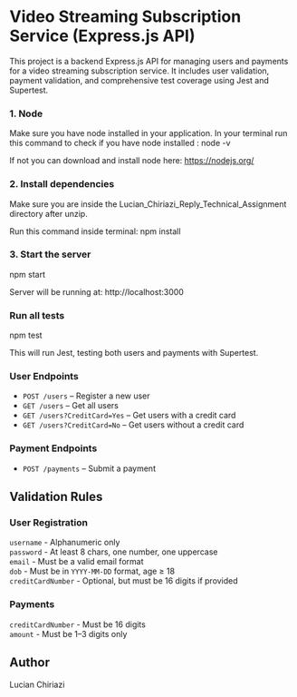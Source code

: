 # Video Streaming Subscription Service (Express.js API)

This project is a backend Express.js API for managing users and payments for a video streaming subscription service. It includes user validation, payment validation, and comprehensive test coverage using Jest and Supertest.

### 1. Node
Make sure you have node installed in your application.
In your terminal run this command to check if you have node installed : node -v

If not you can download and install node here: https://nodejs.org/

### 2. Install dependencies
Make sure you are inside the Lucian_Chiriazi_Reply_Technical_Assignment directory after unzip.

Run this command inside terminal:
npm install

### 3. Start the server
npm start

Server will be running at: http://localhost:3000

### Run all tests
npm test

This will run Jest, testing both users and payments with Supertest.

### User Endpoints
- `POST /users` – Register a new user  
- `GET /users` – Get all users  
- `GET /users?CreditCard=Yes` – Get users with a credit card  
- `GET /users?CreditCard=No` – Get users without a credit card  

### Payment Endpoints
- `POST /payments` – Submit a payment  

## Validation Rules

### User Registration
`username`         - Alphanumeric only                                 
`password`         - At least 8 chars, one number, one uppercase    
`email`            - Must be a valid email format                
`dob`              - Must be in `YYYY-MM-DD` format, age ≥ 18       
`creditCardNumber` - Optional, but must be 16 digits if provided       

### Payments
`creditCardNumber` - Must be 16 digits                         
`amount`           - Must be 1–3 digits only

## Author
Lucian Chiriazi  
